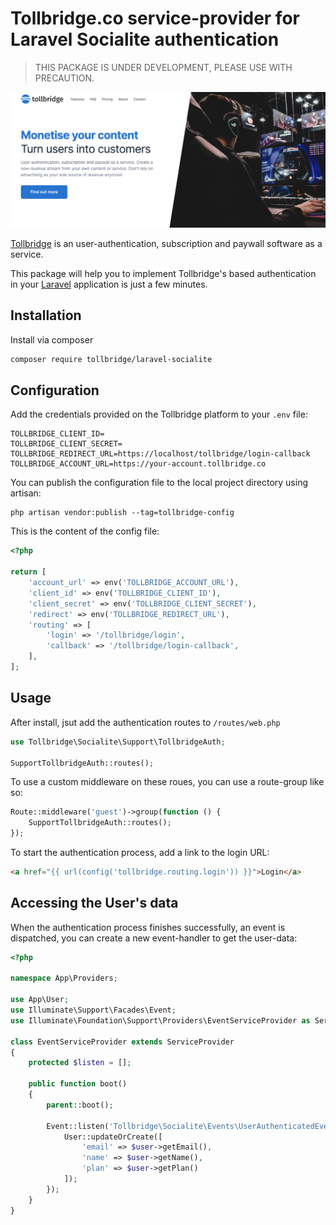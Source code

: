 # Tollbridge.co service-provider for Laravel Socialite authentication

> THIS PACKAGE IS UNDER DEVELOPMENT, PLEASE USE WITH PRECAUTION.

![alt text](./tollbridge.png "Tollbridge.co")

[Tollbridge](https://tollbridge.co) is an user-authentication, subscription and paywall software as a service.

This package will help you to implement Tollbridge's based authentication in your [Laravel](https://laravel.com) application is just a few minutes.

## Installation

Install via composer

```bash
composer require tollbridge/laravel-socialite
```

## Configuration

Add the credentials provided on the Tollbridge platform to your `.env` file:

```text
TOLLBRIDGE_CLIENT_ID=
TOLLBRIDGE_CLIENT_SECRET=
TOLLBRIDGE_REDIRECT_URL=https://localhost/tollbridge/login-callback
TOLLBRIDGE_ACCOUNT_URL=https://your-account.tollbridge.co
```

You can publish the configuration file to the local project directory using artisan:

```text
php artisan vendor:publish --tag=tollbridge-config
```

This is the content of the config file:

```php
<?php

return [
    'account_url' => env('TOLLBRIDGE_ACCOUNT_URL'),
    'client_id' => env('TOLLBRIDGE_CLIENT_ID'),
    'client_secret' => env('TOLLBRIDGE_CLIENT_SECRET'),
    'redirect' => env('TOLLBRIDGE_REDIRECT_URL'),
    'routing' => [
        'login' => '/tollbridge/login',
        'callback' => '/tollbridge/login-callback',
    ],
];
```

## Usage

After install, jsut add the authentication routes to `/routes/web.php`

```php
use Tollbridge\Socialite\Support\TollbridgeAuth;

SupportTollbridgeAuth::routes();
```

To use a custom middleware on these roues, you can use a route-group like so:

```php
Route::middleware('guest')->group(function () {
    SupportTollbridgeAuth::routes();
});
```

To start the authentication process, add a link to the login URL:

```html
<a href="{{ url(config('tollbridge.routing.login')) }}">Login</a>
```

## Accessing the User's data

When the authentication process finishes successfully, an event is dispatched, you can create a new event-handler to get the user-data:

```php
<?php

namespace App\Providers;

use App\User;
use Illuminate\Support\Facades\Event;
use Illuminate\Foundation\Support\Providers\EventServiceProvider as ServiceProvider;

class EventServiceProvider extends ServiceProvider
{
    protected $listen = [];

    public function boot()
    {
        parent::boot();

        Event::listen('Tollbridge\Socialite\Events\UserAuthenticatedEvent', function ($user) {
            User::updateOrCreate([
                'email' => $user->getEmail(),
                'name' => $user->getName(),
                'plan' => $user->getPlan()
            ]);
        });
    }
}
```
